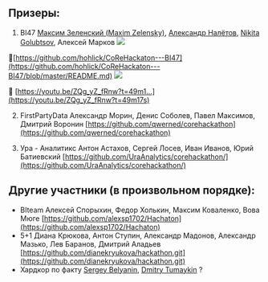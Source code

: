 ## Призеры:

1. BI47 [Максим Зеленский (Maxim Zelensky)](https://www.facebook.com/hohlick), [Александр Налётов](https://www.facebook.com/musicorc), [Nikita Golubtsov](https://www.facebook.com/nikita.golubtsov.1), Алексей Марков ![](https://www.facebook.com/images/emoji.php/v9/f35/1/18/1f517.png)

🔗[https://github.com/hohlick/CoReHackaton---BI47](https://github.com/hohlick/CoReHackaton---BI47/blob/master/README.md) ![](https://www.facebook.com/images/emoji.php/v9/f81/1/18/1f3a5.png)
  
  🎥 [https://youtu.be/ZQg_yZ_fRnw?t=49m1...](https://youtu.be/ZQg_yZ_fRnw?t=49m17s)
 
2. FirstPartyData Александр Морин, Денис Соболев, Павел Максимов, Дмитрий Воронин [https://github.com/qwerned/corehackathon](https://github.com/qwerned/corehackathon)

3. Ура - Аналитикс Антон Астахов, Сергей Лосев, Иван Иванов, Юрий Батиевский [https://github.com/UraAnalytics/corehackathon/](https://github.com/UraAnalytics/corehackathon/)

## Другие участники (в произвольном порядке):

  * BIteam Алексей Спорыхин, Федор Холькин, Максим Коваленко, Вова Мюге [https://github.com/alexsp1702/Hachaton](https://github.com/alexsp1702/Hachaton)
  * 5+1 Диана Крюкова, Антон Ступин, Александр Мадонов, Александр Мазько, Лев Баранов, Дмитрий Аладьев [https://github.com/dianekryukova/hackathon.git](https://github.com/dianekryukova/hackathon.git)
  * Хардкор по факту [Sergey Belyanin](https://www.facebook.com/sergei.belianin), [Dmitry Tumaykin](https://www.facebook.com/tumaykindmitry) ?

  

